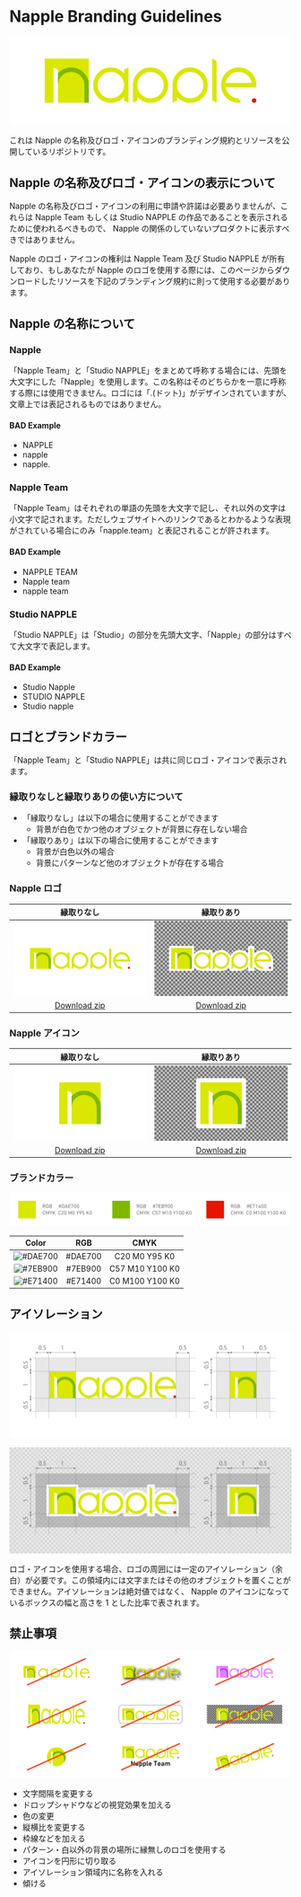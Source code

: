 # Napple Branding Guidelines

[![](document/logo.png)](https://napple.team/)

これは Napple の名称及びロゴ・アイコンのブランディング規約とリソースを公開しているリポジトリです。


## Napple の名称及びロゴ・アイコンの表示について

Napple の名称及びロゴ・アイコンの利用に申請や許諾は必要ありませんが、これらは Napple Team もしくは Studio NAPPLE の作品であることを表示されるために使われるべきもので、 Napple の関係のしていないプロダクトに表示すべきではありません。

Napple のロゴ・アイコンの権利は Napple Team 及び Studio NAPPLE が所有しており、もしあなたが Napple のロゴを使用する際には、このページからダウンロードしたリソースを下記のブランディング規約に則って使用する必要があります。


## Napple の名称について

### Napple

「Napple Team」と「Studio NAPPLE」をまとめて呼称する場合には、先頭を大文字にした「Napple」を使用します。この名称はそのどちらかを一意に呼称する際には使用できません。ロゴには「.(ドット)」がデザインされていますが、文章上では表記されるものではありません。

#### BAD Example

* NAPPLE
* napple
* napple.

### Napple Team

「Napple Team」はそれぞれの単語の先頭を大文字で記し、それ以外の文字は小文字で記されます。ただしウェブサイトへのリンクであるとわかるような表現がされている場合にのみ「napple.team」と表記されることが許されます。

#### BAD Example

* NAPPLE TEAM
* Napple team
* napple team

### Studio NAPPLE

「Studio NAPPLE」は「Studio」の部分を先頭大文字、「Napple」の部分はすべて大文字で表記します。

#### BAD Example

* Studio Napple
* STUDIO NAPPLE
* Studio napple


## ロゴとブランドカラー

「Napple Team」と「Studio NAPPLE」は共に同じロゴ・アイコンで表示されます。

### 縁取りなしと縁取りありの使い方について

* 「縁取りなし」は以下の場合に使用することができます
  * 背景が白色でかつ他のオブジェクトが背景に存在しない場合
* 「縁取りあり」は以下の場合に使用することができます
  * 背景が白色以外の場合
  * 背景にパターンなど他のオブジェクトが存在する場合

### Napple ロゴ

| 縁取りなし | 縁取りあり |
|:----:|:----:|
| [![](document/logo-white-back.png)](#) | [![](document/logo-black-back.png)](#) |
| [Download zip](logo/normal.zip) | [Download zip](logo/border.zip) |

### Napple アイコン

| 縁取りなし | 縁取りあり |
|:----:|:----:|
| [![](document/icon-white-back.png)](#) | [![](document/icon-black-back.png)](#) |
| [Download zip](icon/normal.zip) | [Download zip](icon/border.zip) |

### ブランドカラー

[![](document/color.png)](#)

|                            Color                         |   RGB   |       CMYK      |
|:--------------------------------------------------------:|:-------:|:---------------:|
| ![#DAE700](https://placehold.it/15/DAE700/000000?text=+) | #DAE700 |  C20 M0 Y95 K0  |
| ![#7EB900](https://placehold.it/15/7EB900/000000?text=+) | #7EB900 | C57 M10 Y100 K0 |
| ![#E71400](https://placehold.it/15/E71400/000000?text=+) | #E71400 | C0 M100 Y100 K0 |


## アイソレーション

[![](document/isolation-normal.png)](#)

[![](document/isolation-border.png)](#)

ロゴ・アイコンを使用する場合、ロゴの周囲には一定のアイソレーション（余白）が必要です。この領域内には文字またはその他のオブジェクトを置くことができません。アイソレーションは絶対値ではなく、 Napple のアイコンになっているボックスの幅と高さを 1 とした比率で表されます。


## 禁止事項

[![bad usage](document/bad-usage.png)](#)

* 文字間隔を変更する
* ドロップシャドウなどの視覚効果を加える
* 色の変更
* 縦横比を変更する
* 枠線などを加える
* パターン・白以外の背景の場所に縁無しのロゴを使用する
* アイコンを円形に切り取る
* アイソレーション領域内に名称を入れる
* 傾ける
